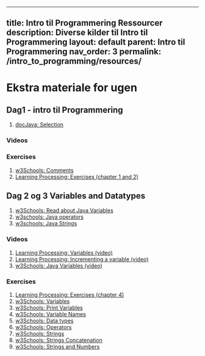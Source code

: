 

---
title: Intro til Programmering Ressourcer
description: Diverse kilder til Intro til Programmering
layout: default
parent: Intro til Programmering
nav_order: 3
permalink: /intro_to_programming/resources/
---

# Ekstra materiale for ugen

## Dag1 - intro til Programmering
1. [docJava: Selection](http://docjava.dk/selection)

### Videos


### Exercises
1. [w3Schools: Comments](https://www.w3schools.com/java/exercise.asp?x=xrcise_comments1)
2. [Learning Processing: Exercises (chapter 1 and 2)](http://learningprocessing.com/exercises/)


## Dag 2 og 3 Variables and Datatypes
1. [w3Schools: Read about Java Variables](https://www.w3schools.com/java/java_variables.asp)
2. [w3schools: Java operators](https://www.w3schools.com/java/java_operators.asp)
3. [w3schools: Java Strings](https://www.w3schools.com/java/java_strings.asp)

### Videos
1. [Learning Processing: Variables (video)](http://learningprocessing.com/videos/4-0)
2. [Learning Processing: Incrementing a variable (video)](http://learningprocessing.com/videos/4-1)
3. [w3Schools: Java Variables (video)](https://www.youtube.com/watch?v=D3DqJrlckbs&list=PLP9IO4UYNF0VT3LvP_Cl4EIEyVk-Q5DP3&index=7&ab_channel=w3schools.com)


### Exercises

1. [Learning Processing: Exercises (chapter 4)](http://learningprocessing.com/exercises/)
2. [w3Schools: Variables](https://www.w3schools.com/java/exercise.asp?x=xrcise_variables1)
3. [w3Schools: Print Variables](https://www.w3schools.com/java/exercise.asp?x=xrcise_variables_print1)
4. [w3Schools: Variable Names](https://www.w3schools.com/java/exercise.asp?x=xrcise_variables_identifiers1)
5. [w3Schools: Data types](https://www.w3schools.com/java/exercise.asp?x=xrcise_data_types1)
6. [w3Schools: Operators](https://www.w3schools.com/java/exercise.asp?x=xrcise_operators1)
7. [w3Schools: Strings](https://www.w3schools.com/java/exercise.asp?x=xrcise_strings1)
8. [w3Schools: Strings Concatenation](https://www.w3schools.com/java/exercise.asp?x=xrcise_strings_concat1)
9. [w3Schools: Strings and Numbers](https://www.w3schools.com/java/exercise.asp?x=xrcise_strings_numbers1)

